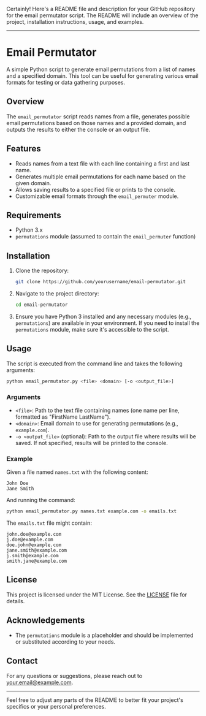 Certainly! Here's a README file and description for your GitHub repository for the email permutator script. The README will include an overview of the project, installation instructions, usage, and examples.

---

# Email Permutator

A simple Python script to generate email permutations from a list of names and a specified domain. This tool can be useful for generating various email formats for testing or data gathering purposes.

## Overview

The `email_permutator` script reads names from a file, generates possible email permutations based on those names and a provided domain, and outputs the results to either the console or an output file. 

## Features

- Reads names from a text file with each line containing a first and last name.
- Generates multiple email permutations for each name based on the given domain.
- Allows saving results to a specified file or prints to the console.
- Customizable email formats through the `email_permuter` module.

## Requirements

- Python 3.x
- `permutations` module (assumed to contain the `email_permuter` function)

## Installation

1. Clone the repository:

   ```bash
   git clone https://github.com/yourusername/email-permutator.git
   ```

2. Navigate to the project directory:

   ```bash
   cd email-permutator
   ```

3. Ensure you have Python 3 installed and any necessary modules (e.g., `permutations`) are available in your environment. If you need to install the `permutations` module, make sure it's accessible to the script.

## Usage

The script is executed from the command line and takes the following arguments:

```bash
python email_permutator.py <file> <domain> [-o <output_file>]
```

### Arguments

- `<file>`: Path to the text file containing names (one name per line, formatted as "FirstName LastName").
- `<domain>`: Email domain to use for generating permutations (e.g., `example.com`).
- `-o <output_file>` (optional): Path to the output file where results will be saved. If not specified, results will be printed to the console.

### Example

Given a file named `names.txt` with the following content:

```
John Doe
Jane Smith
```

And running the command:

```bash
python email_permutator.py names.txt example.com -o emails.txt
```

The `emails.txt` file might contain:

```
john.doe@example.com
j.doe@example.com
doe.john@example.com
jane.smith@example.com
j.smith@example.com
smith.jane@example.com
```

## License

This project is licensed under the MIT License. See the [LICENSE](LICENSE) file for details.

## Acknowledgements

- The `permutations` module is a placeholder and should be implemented or substituted according to your needs.

## Contact

For any questions or suggestions, please reach out to [your.email@example.com](mailto:your.email@example.com).

---

Feel free to adjust any parts of the README to better fit your project's specifics or your personal preferences.
